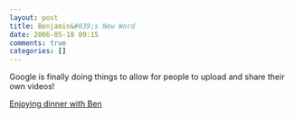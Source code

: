 ```yaml
---
layout: post
title: Benjamin&#039;s New Word
date: 2006-05-18 09:15
comments: true
categories: []
---
```

Google is finally doing things to allow for people to upload and share their own videos!

<a href="http://video.google.com/videoplay?docid=4244468622415862160">Enjoying dinner with Ben</a>
